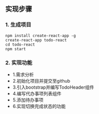 ## 实现步骤
### 1. 生成项目
```
npm install create-react-app -g
create-react-app todo-react
cd todo-react
npm start
```

### 2. 实现功能
- 1.需求分析
- 2.初始化项目并提交至github
- 3.引入bootstrap并编写TodoHeader组件
- 4.编写代办事项列表组件
- 5.添加待办事项
- 6.实现切换完成状态的功能
